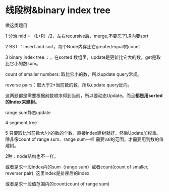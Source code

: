 # 线段树&binary index tree

做这类题目

1 分治 mid = （L+R）/2，左右recursive后，merge,不要忘了LR内要sort

2 BST ：insert and sort，每个Node内存比它greater/equal的count

3 binary index tree ：，在sorted 数组里，update是更新比它大的数。get是取比它小的数sum。

count of smaller numbers: 取比它小的数，所以update query常规。

reverse pairs：取大于2\*当前数的数，所以update query反向。

这两题都是需要根据前数顺序得到当前，所以要动态Update。而且**都是用sorted 的Index来建树。**

range sum静态update

4 segment tree

5 只要取比当前数大/小的数的个数，直接Index建树就好，然后Update加权重。 除非像count of range sum、range sum一样 需要val的范围，才需要用到数的值建树。



2种：node结构也不一样。

或者是求一段index内的sum（range sum）或者count\(count of smaller, reverser pair\). 这里index是排序后的index

或者是求一段值范围内的count\(count of range sum\)

